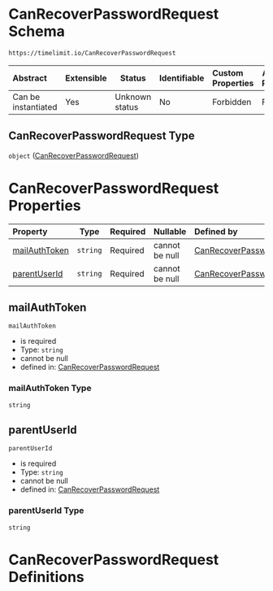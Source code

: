 # CanRecoverPasswordRequest Schema

```txt
https://timelimit.io/CanRecoverPasswordRequest
```




| Abstract            | Extensible | Status         | Identifiable | Custom Properties | Additional Properties | Access Restrictions | Defined In                                                                                            |
| :------------------ | ---------- | -------------- | ------------ | :---------------- | --------------------- | ------------------- | ----------------------------------------------------------------------------------------------------- |
| Can be instantiated | Yes        | Unknown status | No           | Forbidden         | Forbidden             | none                | [CanRecoverPasswordRequest.schema.json](CanRecoverPasswordRequest.schema.json "open original schema") |

## CanRecoverPasswordRequest Type

`object` ([CanRecoverPasswordRequest](canrecoverpasswordrequest.md))

# CanRecoverPasswordRequest Properties

| Property                        | Type     | Required | Nullable       | Defined by                                                                                                                                                         |
| :------------------------------ | -------- | -------- | -------------- | :----------------------------------------------------------------------------------------------------------------------------------------------------------------- |
| [mailAuthToken](#mailauthtoken) | `string` | Required | cannot be null | [CanRecoverPasswordRequest](canrecoverpasswordrequest-properties-mailauthtoken.md "https&#x3A;//timelimit.io/CanRecoverPasswordRequest#/properties/mailAuthToken") |
| [parentUserId](#parentuserid)   | `string` | Required | cannot be null | [CanRecoverPasswordRequest](canrecoverpasswordrequest-properties-parentuserid.md "https&#x3A;//timelimit.io/CanRecoverPasswordRequest#/properties/parentUserId")   |

## mailAuthToken




`mailAuthToken`

-   is required
-   Type: `string`
-   cannot be null
-   defined in: [CanRecoverPasswordRequest](canrecoverpasswordrequest-properties-mailauthtoken.md "https&#x3A;//timelimit.io/CanRecoverPasswordRequest#/properties/mailAuthToken")

### mailAuthToken Type

`string`

## parentUserId




`parentUserId`

-   is required
-   Type: `string`
-   cannot be null
-   defined in: [CanRecoverPasswordRequest](canrecoverpasswordrequest-properties-parentuserid.md "https&#x3A;//timelimit.io/CanRecoverPasswordRequest#/properties/parentUserId")

### parentUserId Type

`string`

# CanRecoverPasswordRequest Definitions
